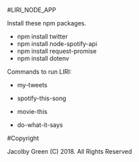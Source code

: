

#LIRI_NODE_APP


Install these npm packages.

* npm install twitter
* npm install node-spotify-api
* npm install request-promise
* npm install dotenv


Commands to run LIRI:

* my-tweets

* spotify-this-song <your-song-goes-here>

* movie-this

* do-what-it-says















#Copyright

Jacolby Green (C) 2018. All Rights Reserved
